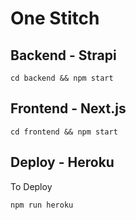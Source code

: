 # One Stitch

## Backend - Strapi

```shell script
cd backend && npm start
```

## Frontend - Next.js

```shell script
cd frontend && npm start
```

## Deploy - Heroku

To Deploy
```shell script
npm run heroku
```
